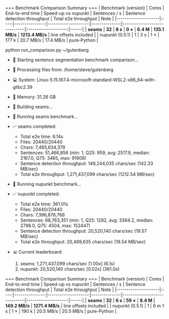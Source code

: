 === Benchmark Comparison Summary ===
| Benchmark (version) | Cores | End-to-end time | Speed-up vs nupunkt | Sentences / s | Sentence detection throughput | Total e2e throughput | Note |
|---------------------|:----:|---------------:|--------------------:|--------------:|-----------------------------:|--------------------:|------|
| **seams** | **32** | **8 s** | **0 ×** | **6.4 M** | **135.1 MB/s** | **1213.4 MB/s** | line offsets included |
| nupunkt (0.5.1) | 1 | 3 s | 1 × | 177 k | 20.7 MB/s | 17.4 MB/s | pure-Python |



 python run_comparison.py ~/gutenberg
- 🚀 Starting sentence segmentation benchmark comparison...
- 📁 Processing files from: /home/steve/gutenberg
- 💻 System: Linux-5.15.167.4-microsoft-standard-WSL2-x86_64-with-glibc2.39
- 🧠 Memory: 31.26 GB

- 🔨 Building seams...
- 🏃 Running seams benchmark...
- ✅ seams completed:
   - Total e2e time: 6.14s
   - Files: 20440/20440
   - Chars: 7,465,634,379
   - Sentences: 51,466,856 (min: 1, Q25: 959, avg: 2517.9, median: 2167.0, Q75: 3465, max: 91608)
   - Sentence detection throughput: 149,244,035 chars/sec (142.33 MB/sec)
   - Total e2e throughput: 1,271,437,099 chars/sec (1212.54 MB/sec)

- 🐍 Running nupunkt benchmark...
- ✅ nupunkt completed:
   - Total e2e time: 361.01s
   - Files: 20440/20440
   - Chars: 7,396,878,768
   - Sentences: 68,763,351 (min: 1, Q25: 1282, avg: 3364.2, median: 2798.0, Q75: 4504, max: 152447)
   - Sentence detection throughput: 20,520,140 chars/sec (19.57 MB/sec)
   - Total e2e throughput: 20,489,635 chars/sec (19.54 MB/sec)

- 📊 Current leaderboard:
   1. seams: 1,271,437,099 chars/sec [1.00x] (6.1s)
   2. nupunkt: 20,520,140 chars/sec [0.02x] (361.0s)

=== Benchmark Comparison Summary ===
| Benchmark (version) | Cores | End-to-end time | Speed-up vs nupunkt | Sentences / s | Sentence detection throughput | Total e2e throughput | Note |
|---------------------|:----:|---------------:|--------------------:|--------------:|-----------------------------:|--------------------:|------|
| **seams** | **32** | **6 s** | **59 ×** | **8.4 M** | **149.2 MB/s** | **1271.4 MB/s** | line offsets included |
| nupunkt (0.5.1) | 1 | 6 m 1 s | 1 × | 190 k | 20.5 MB/s | 20.5 MB/s | pure-Python |